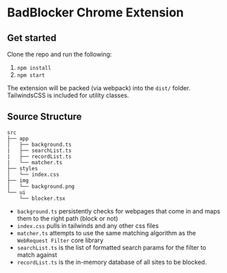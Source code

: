 # BadBlocker Chrome Extension
## Get started

Clone the repo and run the following:

1. `npm install`
2. `npm start`

The extension will be packed (via webpack) into the `dist/` folder.  TailwindsCSS is included for utility classes.
## Source Structure

```
src
├── app
│   ├── background.ts
|   ├── searchList.ts
|   ├── recordList.ts
|   └── matcher.ts
├── styles
│   └── index.css
├── img
│   └── background.png
└── ui
    └── blocker.tsx
```
* `background.ts` persistently checks for webpages that come in and maps them to the right path (block or not)
* `index.css` pulls in tailwinds and any other css files 
* `matcher.ts` attempts to use the same matching algorithm as the `WebRequest Filter` core library
* `searchList.ts` is the list of formatted search params for the filter to match against
* `recordList.ts` is the in-memory database of all sites to be blocked.

